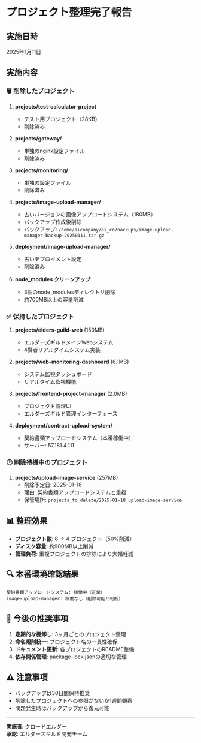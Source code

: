 # プロジェクト整理完了報告

## 実施日時
2025年1月11日

## 実施内容

### 🗑️ 削除したプロジェクト

1. **projects/test-calculator-project**
   - テスト用プロジェクト（28KB）
   - 削除済み

2. **projects/gateway/**
   - 単独のnginx設定ファイル
   - 削除済み

3. **projects/monitoring/**
   - 単独の設定ファイル
   - 削除済み

4. **projects/image-upload-manager/**
   - 古いバージョンの画像アップロードシステム（180MB）
   - バックアップ作成後削除
   - バックアップ: `/home/aicompany/ai_co/backups/image-upload-manager-backup-20250111.tar.gz`

5. **deployment/image-upload-manager/**
   - 古いデプロイメント設定
   - 削除済み

6. **node_modules クリーンアップ**
   - 3個のnode_modulesディレクトリ削除
   - 約700MB以上の容量削減

### ✅ 保持したプロジェクト

1. **projects/elders-guild-web** (150MB)
   - エルダーズギルドメインWebシステム
   - 4賢者リアルタイムシステム実装

2. **projects/web-monitoring-dashboard** (6.1MB)
   - システム監視ダッシュボード
   - リアルタイム監視機能

3. **projects/frontend-project-manager** (2.0MB)
   - プロジェクト管理UI
   - エルダーズギルド管理インターフェース

4. **deployment/contract-upload-system/**
   - 契約書類アップロードシステム（本番稼働中）
   - サーバー: 57.181.4.111

### 🕐 削除待機中のプロジェクト

1. **projects/upload-image-service** (257MB)
   - 削除予定日: 2025-01-18
   - 理由: 契約書類アップロードシステムと重複
   - 保管場所: `projects_to_delete/2025-01-18_upload-image-service`

## 📊 整理効果

- **プロジェクト数**: 8 → 4 プロジェクト（50%削減）
- **ディスク容量**: 約900MB以上削減
- **管理負荷**: 重複プロジェクトの排除により大幅軽減

## 🔍 本番環境確認結果

```
契約書類アップロードシステム: 稼働中（正常）
image-upload-manager: 稼働なし（削除可能と判断）
```

## 📝 今後の推奨事項

1. **定期的な棚卸し**: 3ヶ月ごとのプロジェクト整理
2. **命名規則統一**: プロジェクト名の一貫性確保
3. **ドキュメント更新**: 各プロジェクトのREADME整備
4. **依存関係管理**: package-lock.jsonの適切な管理

## ⚠️ 注意事項

- バックアップは30日間保持推奨
- 削除したプロジェクトへの参照がないか1週間観察
- 問題発生時はバックアップから復元可能

---
**実施者**: クロードエルダー  
**承認**: エルダーズギルド開発チーム